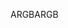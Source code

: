 <span data-ttu-id="bf2d9-101">ARGB</span><span class="sxs-lookup"><span data-stu-id="bf2d9-101">ARGB</span></span>